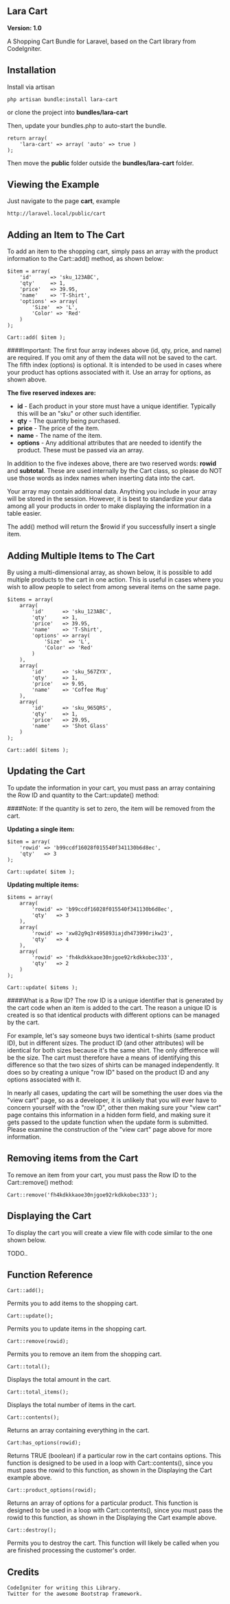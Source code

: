## Lara Cart
**Version: 1.0**

A Shopping Cart Bundle for Laravel, based on the Cart library from CodeIgniter.

## Installation
Install via artisan

    php artisan bundle:install lara-cart

or clone the project into **bundles/lara-cart**

Then, update your bundles.php to auto-start the bundle.

    return array(
        'lara-cart' => array( 'auto' => true )
    );

Then move the **public** folder outside the **bundles/lara-cart** folder.
    
## Viewing the Example
Just navigate to the page **cart**, example

    http://laravel.local/public/cart
    
## Adding an Item to The Cart
To add an item to the shopping cart, simply pass an array with the product information to the Cart::add() method, as shown below:

    $item = array(
        'id'      => 'sku_123ABC',
        'qty'     => 1,
        'price'   => 39.95,
        'name'    => 'T-Shirt',
        'options' => array(
            'Size'  => 'L', 
            'Color' => 'Red'
        )
    );
    
    Cart::add( $item );


####Important:
    The first four array indexes above (id, qty, price, and name) are required.
    If you omit any of them the data will not be saved to the cart.
    The fifth index (options) is optional.
    It is intended to be used in cases where your product has options associated with it.
    Use an array for options, as shown above.
    
**The five reserved indexes are:**
- **id** - Each product in your store must have a unique identifier. Typically this will be an "sku" or other such identifier.
- **qty** - The quantity being purchased.
- **price** - The price of the item.
- **name** - The name of the item.
- **options** - Any additional attributes that are needed to identify the product. These must be passed via an array.

In addition to the five indexes above, there are two reserved words: **rowid** and **subtotal**. These are used internally by the Cart class, so please do NOT use those words as index names when inserting data into the cart.

Your array may contain additional data. Anything you include in your array will be stored in the session. However, it is best to standardize your data among all your products in order to make displaying the information in a table easier.

The add() method will return the $rowid if you successfully insert a single item.

## Adding Multiple Items to The Cart
By using a multi-dimensional array, as shown below, it is possible to add multiple products to the cart in one action. This is useful in cases where you wish to allow people to select from among several items on the same page.

    $items = array(
        array(
            'id'      => 'sku_123ABC',
            'qty'     => 1,
            'price'   => 39.95,
            'name'    => 'T-Shirt',
            'options' => array(
                'Size'  => 'L', 
                'Color' => 'Red'
            )
        ),
        array(
            'id'      => 'sku_567ZYX',
            'qty'     => 1,
            'price'   => 9.95,
            'name'    => 'Coffee Mug'
        ),
        array(
            'id'      => 'sku_965QRS',
            'qty'     => 1,
            'price'   => 29.95,
            'name'    => 'Shot Glass'
        )
    );

    Cart::add( $items );

 
## Updating the Cart
To update the information in your cart, you must pass an array containing the Row ID and quantity to the Cart::update() method:

####Note:
    If the quantity is set to zero, the item will be removed from the cart.

**Updating a single item:**

    $item = array(
        'rowid' => 'b99ccdf16028f015540f341130b6d8ec',
        'qty'   => 3
    );

    Cart::update( $item ); 


**Updating multiple items:**

    $items = array(
        array(
            'rowid' => 'b99ccdf16028f015540f341130b6d8ec',
            'qty'   => 3
        ),
        array(
            'rowid' => 'xw82g9q3r495893iajdh473990rikw23',
            'qty'   => 4
        ),
        array(
            'rowid' => 'fh4kdkkkaoe30njgoe92rkdkkobec333',
            'qty'   => 2
        )
    );

    Cart::update( $items );


####What is a Row ID?
The row ID is a unique identifier that is generated by the cart code when an item is added to the cart. The reason a unique ID is created is so that identical products with different options can be managed by the cart.

For example, let's say someone buys two identical t-shirts (same product ID), but in different sizes. The product ID (and other attributes) will be identical for both sizes because it's the same shirt. The only difference will be the size. The cart must therefore have a means of identifying this difference so that the two sizes of shirts can be managed independently. It does so by creating a unique "row ID" based on the product ID and any options associated with it.

In nearly all cases, updating the cart will be something the user does via the "view cart" page, so as a developer, it is unlikely that you will ever have to concern yourself with the "row ID", other then making sure your "view cart" page contains this information in a hidden form field, and making sure it gets passed to the update function when the update form is submitted. Please examine the construction of the "view cart" page above for more information.
    
    
    
## Removing items from the Cart
To remove an item from your cart, you must pass the Row ID to the Cart::remove() method:

    Cart::remove('fh4kdkkkaoe30njgoe92rkdkkobec333');


## Displaying the Cart
To display the cart you will create a view file with code similar to the one shown below.

TODO..


## Function Reference

    Cart::add();
Permits you to add items to the shopping cart.

    Cart::update();
Permits you to update items in the shopping cart.

    Cart::remove(rowid);
Permits you to remove an item from the shopping cart.

    Cart::total();
Displays the total amount in the cart.

    Cart::total_items();
Displays the total number of items in the cart.

    Cart::contents();
Returns an array containing everything in the cart.

    Cart:has_options(rowid);
Returns TRUE (boolean) if a particular row in the cart contains options. This function is designed to be used in a loop with Cart::contents(), since you must pass the rowid to this function, as shown in the Displaying the Cart example above.

    Cart::product_options(rowid);
Returns an array of options for a particular product. This function is designed to be used in a loop with Cart::contents(), since you must pass the rowid to this function, as shown in the Displaying the Cart example above.

    Cart::destroy();
Permits you to destroy the cart. This function will likely be called when you are finished processing the customer's order.


## Credits
    CodeIgniter for writing this Library.
    Twitter for the awesome Bootstrap framework.

    
    
